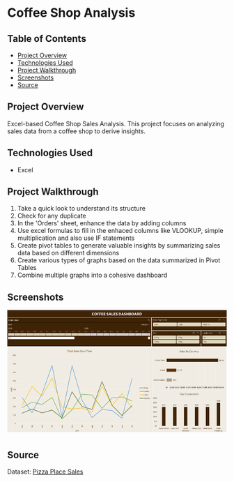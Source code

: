 # Coffee Shop Analysis

## Table of Contents
+ [Project Overview](#Project-overview)
+ [Technologies Used](#Technologies-Used)
+ [Project Walkthrough](#Project-Walkthrough)
+ [Screenshots](#Screenshots)
+ [Source](#Source)

## Project Overview
 Excel-based Coffee Shop Sales Analysis. This project focuses on analyzing sales data from a coffee shop to derive insights.
 
## Technologies Used
+ Excel

## Project Walkthrough
1. Take a quick look to understand its structure
2. Check for any duplicate
3. In the 'Orders' sheet, enhance the data by adding columns
4. Use excel formulas to fill in the enhaced columns like VLOOKUP, simple multiplication and also use IF statements
5. Create pivot tables to generate valuable insights by summarizing sales data based on different dimensions 
6. Create various types of graphs based on the data summarized in Pivot Tables
7. Combine multiple graphs into a cohesive dashboard

## Screenshots
<div style="display: flex; flex-direction: row;">
  <img  style="margin-bottom: 10px;" src="https://github.com/NilArj/Coffee-Shop/blob/fd68c19adafb49404591701730dc25025de189b7/Coffee%20Shop/images/Captura%20de%20pantalla%202023-08-18%20083243.png" alt="visualization insights" width="600" height="280">

</div>

## Source
Dataset: [Pizza Place Sales](https://mavenanalytics.io/challenges/maven-pizza-challenge/4)
